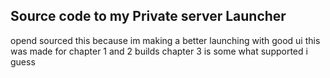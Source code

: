 ## Source code to my Private server Launcher
opend sourced this because im making a better launching with good ui this was made for chapter 1 and 2 builds chapter 3 is some what supported i guess
